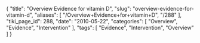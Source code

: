 {
    "title": "Overview Evidence for vitamin D",
    "slug": "overview-evidence-for-vitamin-d",
    "aliases": [
        "/Overview+Evidence+for+vitamin+D",
        "/288"
    ],
    "tiki_page_id": 288,
    "date": "2010-05-22",
    "categories": [
        "Overview",
        "Evidence",
        "Intervention"
    ],
    "tags": [
        "Evidence",
        "Intervention",
        "Overview"
    ]
}